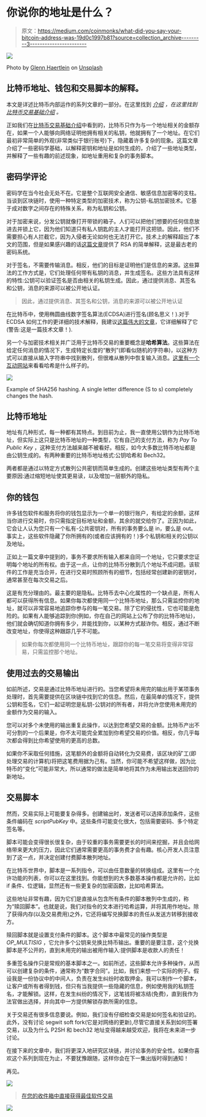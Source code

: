 # 你说你的地址是什么？

> 原文：<https://medium.com/coinmonks/what-did-you-say-your-bitcoin-address-was-19d0c1997b81?source=collection_archive---------3----------------------->

![](img/b7b3ea3bb07a05dc0fa69fe842ed423d.png)

Photo by [Glenn Haertlein](https://unsplash.com/@htack210?utm_source=unsplash&utm_medium=referral&utm_content=creditCopyText) on [Unsplash](https://unsplash.com/s/photos/public-mailbox?utm_source=unsplash&utm_medium=referral&utm_content=creditCopyText)

## 比特币地址、钱包和交易脚本的解释。

本文是详述比特币内部运作的系列文章的一部分。在这里找到 [*介绍*](/@barp.edoardo/understanding-bitcoins-a-series-6c557a6fe844?sk=b7d559aee312c413253fb1c9885b7ebb) *，在这里找到* [*比特币交易基础介绍*](/coinmonks/a-basic-introduction-to-bitcoin-transactions-5633b83d518a) *。*

正如我们在[比特币交易基础介绍](/coinmonks/a-basic-introduction-to-bitcoin-transactions-5633b83d518a)中看到的，比特币只作为与一个地址相关的金额存在，如果一个人能够向网络证明他拥有相关的私钥，他就拥有了一个地址。在它们最初非常简单的外观(非常类似于银行账号)下，隐藏着许多复杂的现象。这篇文章介绍了一些密码学基础，以解释密钥和地址是如何生成的，介绍了一些地址类型，并解释了一些有趣的前述现象，如地址重用和复杂的事务脚本。

## 密码学评论

密码学在当今社会无处不在。它是整个互联网安全通信、敏感信息加密等的支柱。当谈到区块链时，使用一种特定类型的加密技术，称为公钥-私钥加密技术。它基于成对数字之间存在的特殊关系，称为私钥和公钥。

对于加密来说，分发公钥就像打开带锁的箱子。人们可以把他们想要的任何信息放进去并锁上它，因为他们知道只有私人钥匙的主人才能打开这把锁。因此，他们不需要担心有人拦截它，因为入侵者无论如何也无法打开它。技术上的解释超出了本文的范围，但是如果感兴趣的话[这篇文章](/crypto-0-nite/understanding-rsa-cryptosystem-5e82af321cff)提供了 RSA 的简单解释，这是最古老的密码系统。

对于签名，不需要传输消息。相反，他们的目标是证明他们是信息的来源。这些算法的工作方式是，它们处理任何带有私钥的消息，并生成签名。这些方法具有这样的特性:公钥可以验证签名是否由相关的私钥生成。因此，通过提供消息、其签名和公钥，消息的来源可以被公开地认证。

> 因此，通过提供消息、其签名和公钥，消息的来源可以被公开地认证

在比特币中，使用椭圆曲线数字签名算法(ECDSA)进行签名(顾名思义！).对于 ECDSA 如何工作的更详细的技术解释，我建议[这篇伟大的文章](/@blairlmarshall/how-does-ecdsa-work-in-bitcoin-7819d201a3ec)，它详细解释了它(警告:这是一篇技术文章！).

另一个与加密技术相关并广泛用于比特币交易的重要概念是**哈希算法**。这些算法在给定任何消息的情况下，生成特定长度的“散列”(即看似随机的字符串)，以这种方式可以直接从输入字符串中找到散列，但很难从散列中恢复输入消息。[这里有一个互动网站](http://www.convertstring.com/Hash/SHA256)来看看哈希是什么样子的。

![](img/5d16fe0def09ba1e0b0b4e086fadbf7a.png)

Example of SHA256 hashing. A single letter difference (S to s) completely changes the hash.

## 比特币地址

地址有几种形式，每一种都有其特点。到目前为止，我一直使用公钥作为比特币地址，但实际上这只是比特币地址的一种类型，它有自己的支付方法，称为 *Pay To Public Key* ，这种支付方法越来越不被看好。相反，如今大多数比特币地址都是由公钥生成的。有两种重要的比特币地址格式:公钥哈希和 Bech32。

两者都是通过以特定方式散列公共密钥而简单生成的。创建这些地址类型有两个主要原因:通过缩短地址使其更易读，以及增加一层额外的隐私。

## 你的钱包

许多钱包软件和服务将你的钱包显示为一个单一的银行账户，有给定的余额，这样当你进行交易时，你只需指定目标地址和金额，其余的就交给你了。正因为如此，它会让人认为您只有一个私有-公共密钥对，所有的事务要么是 in，要么是 out。事实上，这些软件隐藏了你所拥有的(或者应该拥有的！)多个私钥和相关的公钥以及地址。

正如上一篇文章中提到的，事务不要求所有输入都来自同一个地址，它只要求您证明每个地址的所有权。由于这一点，让你的比特币分散到几个地址不成问题。该软件的工作是充当合并，在进行交易时照顾所有的细节，包括经常创建新的密钥对，通常甚至在每次交易之后。

这是有充分理由的。最主要的是隐私。比特币去中心化属性的一个缺点是，所有人都可以获得所有信息。如果你每次都使用同一个比特币地址，那么只需监控你的地址，就可以非常容易地追踪你参与的每一笔交易。除了它的侵扰性，它也可能是危险的。如果有人能够追踪到你(例如，你在自己的网站上公布了你的比特币地址)，他们就会确切知道你拥有多少，并能找到你，以某种方式敲诈你。相反，通过不断改变地址，你使得这种跟踪几乎不可能。

> 如果你每次都使用同一个比特币地址，跟踪你的每一笔交易将变得非常容易，只需监控那个地址。

## 使用过去的交易输出

如前所述，交易是通过比特币地址进行的。当您希望将未用完的输出用于某项事务处理时，首先需要提供在区块链中找到它的信息。然后，在最简单的情况下，提供公钥和签名，它们一起证明您是私钥-公钥对的所有者，并将允许您使用未用完的金额作为交易的输入。

您可以对多个未使用的输出重复此操作，以达到您希望交易的金额。比特币产出不可分割的一个后果是，你不太可能完全累加到你希望交易的价值。相反，你几乎每次都会得到比你希望使用的更高的总数。

如果你不采取任何措施，这笔额外的金额将自动转化为交易费，该区块的矿工(即处理交易的计算机)将把这笔费用据为己有。当然，你可能不希望这样做，因为比特币的“变化”可能非常大，所以通常的做法是简单地将其作为未用输出发送回你的新地址。

## 交易脚本

然而，交易实际上可能要复杂得多。创建输出时，发送者可以选择添加条件，这些条件编码在 *scriptPubKey* 中。这些条件可能变化很大，包括需要密码、多个特定签名等。

脚本可能会变得很长很复杂，由于较重的事务需要更长的时间来挖掘，并且会给网络带来更大的压力，因此它们通常需要更高的事务费才会有趣。核心开发人员注意到了这一点，并决定创建付费脚本散列地址。

在比特币世界中，脚本是一系列指令，可以由任意数量的转换组成。这里有一个允许功能的列表，你可以在这里找到。你能想到的大多数基本操作都是允许的，比如 if 条件、位逻辑，显然还有一些更复杂的加密函数，比如哈希算法。

这些地址非常有趣，因为它们是直接从包含所有条件的脚本散列中生成的，称为“赎回脚本”。也就是说，我们对指令的文本进行哈希运算，并将其用作地址。除了获得内存(以及交易费用)之外，它还将编写兑换脚本的责任从发送方转移到接收方。

赎回脚本就是设置支付条件的脚本。这个脚本中最常见的操作类型是 *OP_MULTISIG* ，它允许多个公钥来兑换比特币输出。重要的是要注意，这个兑换脚本是不公开的，直到未用完的输出被用作输入:提供脚本是收款人的责任！

多重签名操作只是常规的基本脚本之一。如前所述，这些脚本允许多种操作，从而可以创建复杂的条件，通常称为“数字合同”。比如，我们来想一个实际的例子。假设我是一份协议中的中间人，负责在发生纠纷时收取押金。我可以制作一个脚本，让客户或所有者得到钱，但只有当我提供一些隐藏的信息，例如使用我的私钥签名，才能解锁。这样，在发生纠纷的情况下，这笔钱将被冻结(免费)，直到我作为法官做出选择，并向其中一方提供解锁存款所需的信息。

关于交易还有很多信息要说。例如，我们没有仔细检查交易是如何签名和验证的。此外，没有讨论 segwit soft fork(它是对网络的更新),尽管它直接关系到如何签署交易，以及为什么 P2SH 和 bech32 地址变得越来越受欢迎，我将在未来进一步讨论。

在接下来的文章中，我们将更深入地研究区块链，并讨论事务的安全性。如果你喜欢这个系列到现在为止，不要犹豫跟随，这样你会在下一集出版时得到通知！

再见。

[![](img/a06b758bdcc47dca7c2504f298674d87.png)](https://coincodecap.com)

> [在您的收件箱中直接获得最佳软件交易](https://coincodecap.com/?utm_source=coinmonks)

[![](img/7c0b3dfdcbfea594cc0ae7d4f9bf6fcb.png)](https://coincodecap.com/?utm_source=coinmonks)